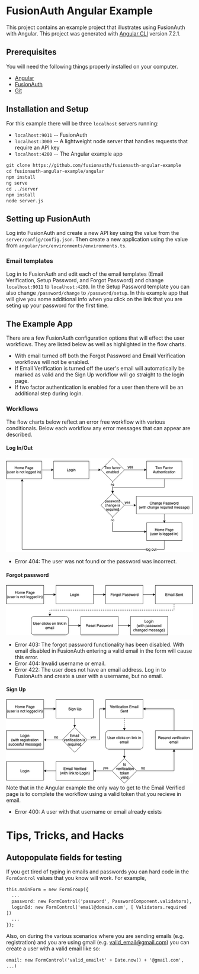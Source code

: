 # FusionAuth Angular Example

This project contains an example project that illustrates using FusionAuth with Angular.
This project was generated with [Angular CLI](https://github.com/angular/angular-cli) version 7.2.1.


## Prerequisites
You will need the following things properly installed on your computer.

* [Angular](http://angular.io/)
* [FusionAuth](http://fusionauth.io/)
* [Git](http://git-scm.com/)


## Installation and Setup
For this example there will be three `localhost` servers running:
* `localhost:9011` -- FusionAuth
* `localhost:3000` -- A lightweight node server that handles requests that require an API key
* `localhost:4200` -- The Angular example app

```
git clone https://github.com/fusionauth/fusionauth-angular-example
cd fusionauth-angular-example/angular
npm install
ng serve
cd ../server
npm install
node server.js
```


## Setting up FusionAuth
Log into FusionAuth and create a new API key using the value from the `server/config/config.json`.  Then create a new application using the value from `angular/src/environments/environments.ts`.

### Email templates
Log in to FusionAuth and edit each of the email templates (Email Verification, Setup Password, and Forgot Password) and change `localhost:9011` to `localhost:4200`.  In the Setup Password template you can also change `/password/change` to `/password/setup`.  In this example app that will give you some additional info when you click on the link that you are seting up your password for the first time.


## The Example App
There are a few FusionAuth configuration options that will effect the user workflows.  They are listed below as well as highlighted in the flow charts.

- With email turned off both the Forgot Password and Email Verification workflows will not be enabled.
- If Email Verification is turned off the user's email will automatically be marked as valid and the Sign Up workflow will go straight to the login page.
- If two factor authentication is enabled for a user then there will be an additional step during login.

### Workflows
The flow charts below reflect an error free workflow with various conditionals.  Below each workflow any error messages that can appear are described.

#### Log In/Out
![](images/FusionAuth%20Angular%20Example-Log%20in-Log%20out.png)
* Error 404: The user was not found or the password was incorrect.

#### Forgot password
![](images/FusionAuth%20Angular%20Example-Forgot%20Password.png)
* Error 403: The forgot password functionality has been disabled.  With email disabled in FusionAuth entering a valid email in the form will cause this error.
* Error 404: Invalid username or email.
* Error 422: The user does not have an email address.  Log in to FusionAuth and create a user with a username, but no email.

#### Sign Up
![](images/FusionAuth%20Angular%20Example-Sign%20Up.png)
Note that in the Angular example the only way to get to the Email Verified page is to complete the workflow using a valid token that you recieve in email.
* Error 400: A user with that username or email already exists

<!-- #### Change / Reset password -->
<!-- Error cases: -->
<!-- in by identity enter a invalid user or a valid user and incorrect current password to get a 404 -->
<!-- use an invalid token get a 404 -->
<!-- enter an invalid (e.g. 'pass' which is too short) password to get a 400 is no longer possible with email validations -->


# Tips, Tricks, and Hacks

## Autopopulate fields for testing
If you get tired of typing in emails and passwords you can hard code in the `FormControl` values that you know will work.  For example,
```
this.mainForm = new FormGroup({
  ...
  password: new FormControl('password', PasswordComponent.validators),
  loginId: new FormControl('email@domain.com', [ Validators.required ])
  ...
});
```
Also, on during the various scenarios where you are sending emails (e.g. registration) and you are using gmail (e.g. valid_email@gmail.com) you can create a user with a valid email like so:
```
email: new FormControl('valid_email+t' + Date.now() + '@gmail.com', ...)
```
